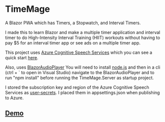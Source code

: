 # TimeMage
A Blazor PWA which has Timers, a Stopwatch, and Interval Timers.

I made this to learn Blazor and make a multiple timer application and interval timer to do High-Intensity Interval Training (HIIT) workouts 
without having to pay $5 for an interval timer app or see ads on a multiple timer app.

This project uses [Azure Cognitive Speech Services](https://docs.microsoft.com/en-us/azure/cognitive-services/speech-service/)
which you can see a quick start [here](https://docs.microsoft.com/en-us/azure/cognitive-services/speech-service/text-to-speech-basics?tabs=import&pivots=programming-language-csharp).

Also, uses [BlazorAudioPlayer](https://github.com/soend/BlazorAudioPlayer)
You will need to install [node.js](https://nodejs.org/en/download/) and then in a cli (ctrl + ` to open in Visual Studio) navigate to the BlazorAudioPlayer and to run "npm install" before running the TimeMage.Server as startup project.

I stored the subscription key and region of the Azure Cognitive Speech Services as [user-secrets](https://docs.microsoft.com/en-us/aspnet/core/security/app-secrets?view=aspnetcore-6.0&tabs=windows).
I placed them in appsettings.json when publishing to Azure.

## [Demo](https://timemage.azurewebsites.net/)